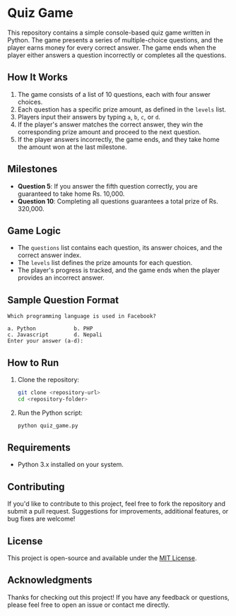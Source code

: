 # Quiz Game

This repository contains a simple console-based quiz game written in Python. The game presents a series of multiple-choice questions, and the player earns money for every correct answer. The game ends when the player either answers a question incorrectly or completes all the questions.

## How It Works

1. The game consists of a list of 10 questions, each with four answer choices.
2. Each question has a specific prize amount, as defined in the `levels` list.
3. Players input their answers by typing `a`, `b`, `c`, or `d`.
4. If the player's answer matches the correct answer, they win the corresponding prize amount and proceed to the next question.
5. If the player answers incorrectly, the game ends, and they take home the amount won at the last milestone.

## Milestones

- **Question 5**: If you answer the fifth question correctly, you are guaranteed to take home Rs. 10,000.
- **Question 10**: Completing all questions guarantees a total prize of Rs. 320,000.

## Game Logic

- The `questions` list contains each question, its answer choices, and the correct answer index.
- The `levels` list defines the prize amounts for each question.
- The player's progress is tracked, and the game ends when the player provides an incorrect answer.

## Sample Question Format

```
Which programming language is used in Facebook?

a. Python            b. PHP
c. Javascript        d. Nepali
Enter your answer (a-d):
```

## How to Run

1. Clone the repository:
   ```bash
   git clone <repository-url>
   cd <repository-folder>
   ```

2. Run the Python script:
   ```bash
   python quiz_game.py
   ```

## Requirements

- Python 3.x installed on your system.

## Contributing

If you'd like to contribute to this project, feel free to fork the repository and submit a pull request. Suggestions for improvements, additional features, or bug fixes are welcome!

## License

This project is open-source and available under the [MIT License](LICENSE).

## Acknowledgments

Thanks for checking out this project! If you have any feedback or questions, please feel free to open an issue or contact me directly.
